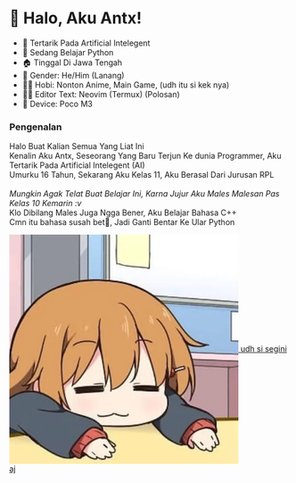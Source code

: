 <!---Halo Bg--->
# 👋 Halo, Aku Antx!
<!--- >```print("Tentang ")``` --->
- 👀 Tertarik Pada Artificial Intelegent
- 🌱 Sedang Belajar Python
- 🏠 Tinggal Di Jawa Tengah
- 🤨 Gender: He/Him (Lanang)
- 🤷‍♂️ Hobi: Nonton Anime, Main Game, (udh itu si kek nya)
- 👨‍💻 Editor Text: Neovim (Termux) (Polosan)
- 📱 Device: Poco M3

### Pengenalan
Halo Buat Kalian Semua Yang Liat Ini <br>
Kenalin Aku Antx, Seseorang Yang Baru Terjun Ke dunia Programmer, Aku Tertarik Pada Artificial Intelegent (AI)<br>
Umurku 16 Tahun, Sekarang Aku Kelas 11, Aku Berasal Dari Jurusan RPL<br> <br> 
_Mungkin Agak Telat Buat Belajar Ini, Karna Jujur Aku Males Malesan Pas Kelas 10 Kemarin :v_
<br>Klo Dibilang Males Juga Ngga Bener, Aku Belajar Bahasa C++ <br>Cmn itu bahasa susah bet🗿, Jadi Ganti Bentar Ke Ular Python

<a href="#" onclick="return false;">
<img align="center" src="https://raw.githubusercontent.com/plsyouarenotalone/plsyouarenotalone/main/ss.webp" alt="org males" width="411" />
udh si segini aj




<!---
plsyouarenotalone/plsyouarenotalone is a ✨ special ✨ repository because its `README.md` (this file) appears on your GitHub profile.
You can click the Preview link to take a look at your changes.
--->
